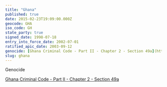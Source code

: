 ```yaml
---
title: "Ghana"
published: true
date: 2015-02-23T19:09:00.000Z
geocode: GHA
iso_code: GH
state_party: true
signed_date: 1998-07-18
entry_into_force_date: 2002-07-01
ratified_apic_date: 2003-09-12
genocide: [Ghana Criminal Code - Part II - Chapter 2 - Section 49a](https://iccdb.hrlc.net/data/doc/544/keyword/46/)
slug: ghana
---
```

Genocide

[Ghana Criminal Code - Part II - Chapter 2 - Section 49a](https://iccdb.hrlc.net/data/doc/544/keyword/46/)


